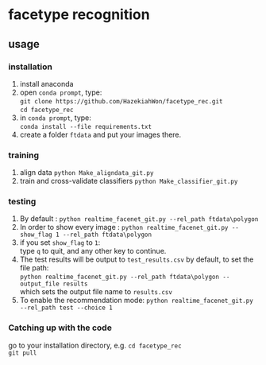 # facetype recognition
## usage
### installation
1. install anaconda  
2. open `conda prompt`, type:  
`git clone https://github.com/HazekiahWon/facetype_rec.git`  
`cd facetype_rec`
3. in `conda prompt`, type:  
`conda install --file requirements.txt`
4. create a folder `ftdata` and put your images there.
### training
1. align data
`python Make_aligndata_git.py`
2. train and cross-validate classifiers
`python Make_classifier_git.py`
### testing
1. By default :
`python realtime_facenet_git.py --rel_path ftdata\polygon`
2. In order to show every image :
`python realtime_facenet_git.py --show_flag 1 --rel_path ftdata\polygon` 
3. if you set `show_flag` to `1`:  
type `q` to quit, and any other key to continue.
4. The test results will be output to `test_results.csv` by default, to set the file path:  
`python realtime_facenet_git.py --rel_path ftdata\polygon --output_file results`  
which sets the output file name to `results.csv`
5. To enable the recommendation mode:
`python realtime_facenet_git.py --rel_path test --choice 1`
### Catching up with the code
go to your installation directory, e.g. `cd facetype_rec`  
`git pull`


